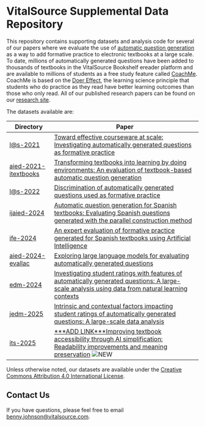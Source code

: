 # VitalSource Supplemental Data Repository

This repository contains supporting datasets and analysis code for
several of our papers where we evaluate the use of [automatic question
generation](https://www.ncbi.nlm.nih.gov/pmc/articles/PMC9886210/) as
a way to add formative practice to electronic textbooks at a large
scale. To date, millions of automatically generated questions have
been added to thousands of textbooks in the VitalSource Bookshelf
ereader platform and are available to millions of students as a free
study feature called
[CoachMe](https://www.vitalsource.com/coach-me). CoachMe is based on
the [Doer
Effect](https://research.vitalsource.com/research/doer-effect), the
learning science principle that students who do practice as they read
have better learning outcomes than those who only read. All of our
published research papers can be found on our [research
site](https://research.vitalsource.com).

The datasets available are:

Directory | Paper
----------|------
[l@s-2021](https://github.com/vitalsource/data/tree/main/l%40s-2021) | [Toward effective courseware at scale: Investigating automatically generated questions as formative practice](https://doi.org/10.1145/3430895.3460162)
[aied-2021-itextbooks](https://github.com/vitalsource/data/tree/main/aied-2021-itextbooks) | [Transforming textbooks into learning by doing environments: An evaluation of textbook-based automatic question generation](http://ceur-ws.org/Vol-2895/paper06.pdf)
[l@s-2022](https://github.com/vitalsource/data/tree/main/l%40s-2022) | [Discrimination of automatically generated questions used as formative practice](https://doi.org/10.1145/3491140.3528323)
[ijaied-2024](https://github.com/vitalsource/data/tree/main/ijaied-2024) | [Automatic question generation for Spanish textbooks: Evaluating Spanish questions generated with the parallel construction method](https://link.springer.com/article/10.1007/s40593-024-00394-1)
[ife-2024](https://github.com/vitalsource/data/tree/main/ife-2024) | [An expert evaluation of formative practice generated for Spanish textbooks using Artificial Intelligence](https://drive.google.com/file/d/12i20aPeHYziygQ_oypLX9X0Ja5G1BFJw/view)
[aied-2024-evallac](https://github.com/vitalsource/data/tree/main/aied-2024-evallac) | [Exploring large language models for evaluating automatically generated questions](https://drive.google.com/file/d/1vO21K60lDf18izQdr79CpJxOvfXvHQBM/view)
[edm-2024](https://github.com/vitalsource/data/tree/main/edm-2024) | [Investigating student ratings with features of automatically generated questions: A large-scale analysis using data from natural learning contexts](https://doi.org/10.5281/zenodo.12729796)
[jedm-2025](https://github.com/vitalsource/data/tree/main/jedm-2025) | [Intrinsic and contextual factors impacting student ratings of automatically generated questions: A large-scale data analysis](https://doi.org/10.5281/zenodo.15174917)
[its-2025](https://github.com/vitalsource/data/tree/main/its-2025) | [\*\*\*ADD LINK\*\*\*Improving textbook accessibility through AI simplification: Readability improvements and meaning preservation](PLACEHOLDER_LINK) ![NEW](https://img.shields.io/badge/status-new-brightgreen) <!-- remove badge after Aug 27, 2025 -->

Unless otherwise noted, our datasets are available under the
[Creative Commons Attribution 4.0 International
License](https://creativecommons.org/licenses/by/4.0/deed.en).

## Contact Us

If you have questions, please feel free to email benny.johnson@vitalsource.com.
